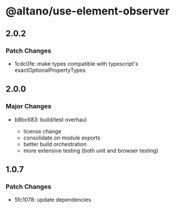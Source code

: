 # @altano/use-element-observer

## 2.0.2

### Patch Changes

- 1cdc0fe: make types compatible with typescript's exactOptionalPropertyTypes

## 2.0.0

### Major Changes

- b8bc683: build/test overhaul

  - license change
  - consolidate on module exports
  - better build orchestration
  - more extensive testing (both unit and browser testing)

## 1.0.7

### Patch Changes

- 5fc1078: update dependencies

